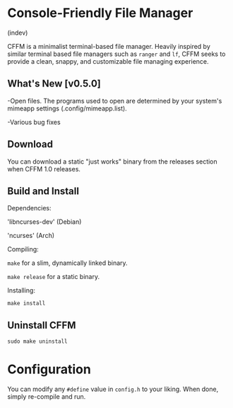 # Console-Friendly File Manager
(indev)

CFFM is a minimalist terminal-based file manager. Heavily inspired by similar terminal based file managers such as `ranger` and `lf`, CFFM seeks to provide a clean, snappy, and customizable file managing experience.

## What's New [v0.5.0]
-Open files. The programs used to open are determined by your system's mimeapp settings (.config/mimeapp.list).

-Various bug fixes

## Download
You can download a static "just works" binary from the releases section when CFFM 1.0 releases.

## Build and Install
Dependencies:

'libncurses-dev' (Debian)

'ncurses' (Arch)

Compiling:

`make` for a slim, dynamically linked binary.

`make release` for a static binary.

Installing:

`make install`

## Uninstall CFFM
`sudo make uninstall`

# Configuration
You can modify any `#define` value in `config.h` to your liking. When done, simply re-compile and run.
